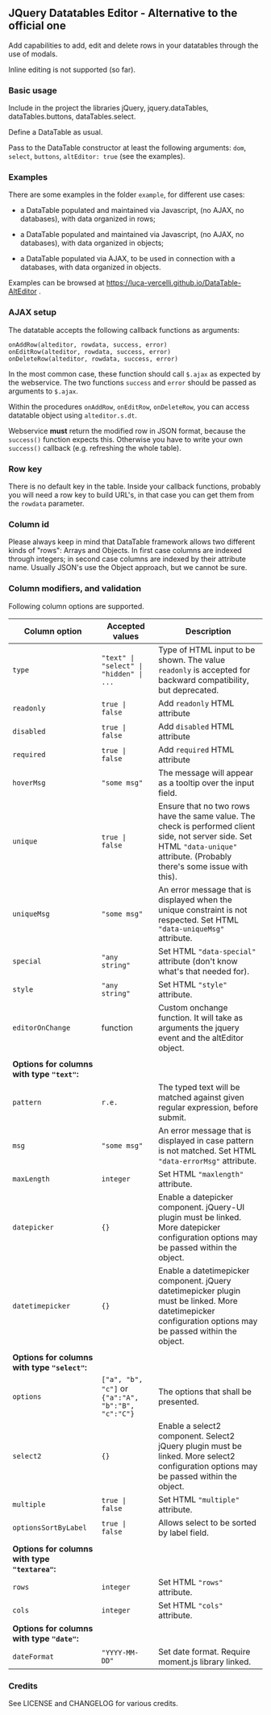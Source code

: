 ## JQuery Datatables Editor - Alternative to the official one

Add capabilities to add, edit and delete rows in your datatables through the use of modals.

Inline editing is not supported (so far).

### Basic usage

Include in the project the libraries jQuery, jquery.dataTables, dataTables.buttons, dataTables.select.

Define a DataTable as usual. 

Pass to the DataTable constructor at least the following arguments: `dom`, `select`, `buttons`, `altEditor: true` (see the examples).


### Examples

There are some examples in the folder `example`, for different use cases:

* a DataTable populated and maintained via Javascript, (no AJAX, no databases), with data organized in rows;

* a DataTable populated and maintained via Javascript, (no AJAX, no databases), with data organized in objects;

* a DataTable populated via AJAX, to be used in connection with a databases, with data organized in objects.

Examples can be browsed at https://luca-vercelli.github.io/DataTable-AltEditor .

### AJAX setup

The datatable accepts the following callback functions as arguments:

    onAddRow(alteditor, rowdata, success, error)
    onEditRow(alteditor, rowdata, success, error)
    onDeleteRow(alteditor, rowdata, success, error)

In the most common case, these function should call `$.ajax` as expected by the webservice.
The two functions `success` and `error` should be passed as arguments to `$.ajax`.

Within the procedures `onAddRow`, `onEditRow`, `onDeleteRow`, you can access datatable object using `alteditor.s.dt`.

Webservice **must** return the modified row in JSON format, because the `success()` function expects this.
Otherwise you have to write your own `success()` callback (e.g. refreshing the whole table). 

### Row key

There is no default key in the table.
Inside your callback functions, probably you will need a row key to build URL's, in that case you can get them from the `rowdata` parameter.

### Column id

Please always keep in mind that DataTable framework allows two different kinds of "rows": Arrays and Objects.
In first case columns are indexed through integers; in second case columns are indexed by their attribute name.
Usually JSON's use the Object approach, but we cannot be sure.

### Column modifiers, and validation

Following column options are supported.

| Column option          | Accepted values                         | Description                       |
|------------------------|-----------------------------------------|-----------------------------------|
|    `type`     | `"text" \| "select" \| "hidden" \| ...`   |   Type of HTML input to be shown. The value `readonly` is accepted for backward compatibility, but deprecated. |
|    `readonly` | `true \| false`   |   Add `readonly` HTML attribute |
|    `disabled` | `true \| false`   |   Add `disabled` HTML attribute |
|    `required` | `true \| false`   |   Add `required` HTML attribute |
|    `hoverMsg` | `"some msg"`      |   The message will appear as a tooltip over the input field.     |
|    `unique`   | `true \| false`   |   Ensure that no two rows have the same value. The check is performed client side, not server side. Set HTML `"data-unique"` attribute. (Probably there's some issue with this). |
|   `uniqueMsg` | `"some msg"`      |   An error message that is displayed when the unique constraint is not respected. Set HTML `"data-uniqueMsg"` attribute. |
|    `special`  | `"any string"`    |   Set HTML `"data-special"` attribute (don't know what's that needed for). |
|    `style`    | `"any string"`    |   Set HTML `"style"` attribute. |
|`editorOnChange`| function         |   Custom onchange function. It will take as arguments the jquery event and the altEditor object. |
| | |
| **Options for columns with type `"text"`:**                |                                   | |
|    `pattern`  | `r.e.`            |   The typed text will be matched against given regular expression, before submit. |
|    `msg`      | `"some msg"`      |   An error message that is displayed in case pattern is not matched. Set HTML `"data-errorMsg"` attribute. |
|  `maxLength`  | `integer`         |   Set HTML `"maxlength"` attribute. |
| `datepicker`  | `{}`              |   Enable a datepicker component. jQuery-UI plugin must be linked. More datepicker configuration options may be passed within the object. |
| `datetimepicker` | `{}`           |   Enable a datetimepicker component. jQuery datetimepicker plugin must be linked. More datetimepicker configuration options may be passed within the object. |
| | |
| **Options for columns with type `"select"`:**                |                                   | |
|    `options`  | `["a", "b", "c"]`  or `{"a":"A", "b":"B", "c":"C"}` |   The options that shall be presented. |
|    `select2`  | `{}`              |   Enable a select2 component. Select2 jQuery plugin must be linked. More select2 configuration options may be passed within the object. |
|   `multiple`  | `true \| false`   |   Set HTML `"multiple"` attribute. |
|`optionsSortByLabel`|`true \| false`|  Allows select to be sorted by label field. |
| | |
| **Options for columns with type `"textarea"`:**              |                                   | |
|    `rows`     | `integer`         |   Set HTML `"rows"` attribute. |
|    `cols`     | `integer`         |   Set HTML `"cols"` attribute. |
| **Options for columns with type `"date"`:**              |                                   | |
| `dateFormat`  | `"YYYY-MM-DD"`    |   Set date format. Require moment.js library linked. |



### Credits
See LICENSE and CHANGELOG for various credits.

